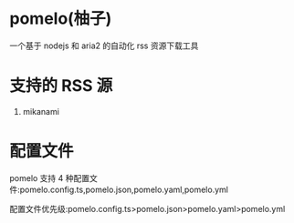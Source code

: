 # pomelo(柚子)

一个基于 nodejs 和 aria2 的自动化 rss 资源下载工具

# 支持的 RSS 源

1. mikanami

# 配置文件

pomelo 支持 4 种配置文件:pomelo.config.ts,pomelo.json,pomelo.yaml,pomelo.yml

配置文件优先级:pomelo.config.ts>pomelo.json>pomelo.yaml>pomelo.yml
